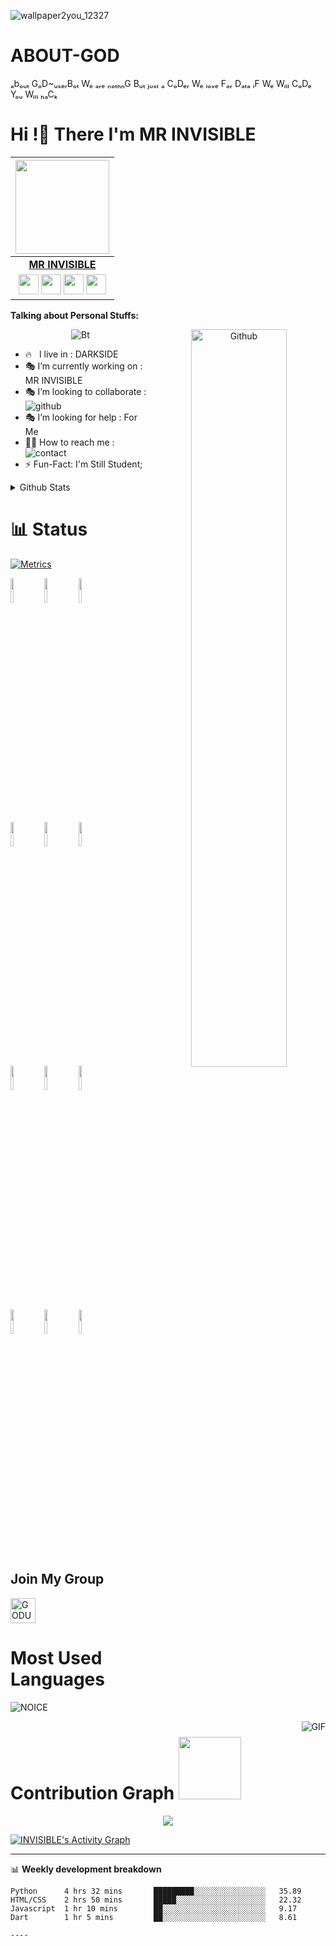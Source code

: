 ![wallpaper2you_12327](https://user-images.githubusercontent.com/104170029/164948090-3ee2cd5a-6ecd-41d8-a204-fd06e852aaf7.jpg)
# ABOUT-GOD
ₐbₒᵤₜ GₒD~ᵤₛₑᵣBₒₜ Wₑ ₐᵣₑ ₙₒₜₕₙG Bᵤₜ ⱼᵤₛₜ ₐ CₒDₑᵣ Wₑ ₗₒᵥₑ Fₒᵣ Dₐₜₐ ᵢF Wₑ Wᵢₗₗ CₒDₑ Yₒᵤ Wᵢₗₗ ₕₐCₖ

<!-- Your title -->
<h1><b> Hi !👋 There I'm MR INVISIBLE </b></h1>



<!-- Your badges
You can use the website to generate badges: https://shields.io/
-->
| <a href="https://t.me/MRINVISIBLE_OFFICIAL"><img src="https://te.legra.ph/file/3fe79013833a76b47f282.jpg" width="150px" height="150px" /></a> |
|:---------------------------------------------------------------------------------------------------------------------------------------: |
|       **[MR INVISIBLE ](https://t.me/MRINVISIBLE_OFFICIAL)**                                                                                |
| <a href="https://t.me/MRINVISIBLE_OFFICIAL"><img src="https://cdn4.iconfinder.com/data/icons/logos-and-brands/512/335_Telegram_logo-256.png" width="32px" height="32px"></a> <a href="https://t.me/MRINVISIBLE_OFFICIAL"><img src="https://cdn2.iconfinder.com/data/icons/social-icons-33/128/Instagram-256.png" width="32px" height="32px"></a>                                                                                                                                                                <a href="https://www.youtube.com/channel/UCJYoog0kYNDridrBlcvwMoQ"><img src="https://cdn3.iconfinder.com/data/icons/2018-social-media-logotypes/1000/2018_social_media_popular_app_logo_youtube-256.png" width="32px" height="32px"></a>              <a href="https://t.me/MRINVISIBLE_OFFICIAL"><img src="https://cdn2.iconfinder.com/data/icons/social-media-2285/512/1_Twitter_colored_svg-256.png" width="32px" height="32px">    

<!-- Talking about you -->
**Talking about Personal Stuffs:**

<!-- Any image aligned to the right. Beware the width -->


<p align="center"><img src="https://user-images.githubusercontent.com/49580304/110318584-81067880-7fc2-11eb-8391-152d308e7f2b.gif" alt="Bt" />
<img width="55%" align="right" alt="Github" src="https://raw.githubusercontent.com/onimur/.github/master/.resources/git-header.svg" />  
  
-  🔥 &nbsp; I live in : DARKSIDE  <br>
- 🎭 I’m currently working on : MR INVISIBLE <br>
-  🎭 I’m looking to collaborate : ![github](https://img.shields.io/badge/On-Github-black)  <br>
- 🎭 I’m looking for help : For  Me  <br>
- 🏴‍☠️ How to reach me : ![contact](https://img.shields.io/badge/Contact%20me-On%20Telegram-blue)
- ⚡️ Fun-Fact: I'm Still Student;

<details>
  <summary> Github Stats </summary>
  <br/>
<p align="left"> <a href="https://github.com/GODUSERBOT"><img src="https://github-profile-trophy.vercel.app/?username=GODUSERBOT&no-bg=true" alt="GODUSERBOT" /></a> </p>
</details>

# 📊 Status
[![Metrics](https://metrics.lecoq.io/GODUSERBOT?template=classic&base.header=0&base.metadata=0&isocalendar=1&languages=1&people=1&isocalendar.duration=half-year&languages.limit=8&languages.sections=most-used&languages.colors=github&languages.threshold=0%25&languages.indepth=false&languages.recent.load=300&languages.recent.days=14&people.limit=24&people.size=28&people.types=followers%2C%20following&people.identicons=false&people.shuffle=false&config.timezone=Asia%2FCalcutta)](https://t.me/dihanrandila)
 
  
  


  
  <!-- Your languages and tools. Be careful with the alignment. 
  You can use this sites to get logos: https://www.vectorlogo.zone or https://simpleicons.org/
  -->
  <code><img width="10%" src="https://www.vectorlogo.zone/logos/java/java-ar21.svg"></code>
  <code><img width="10%" src="https://www.vectorlogo.zone/logos/kotlinlang/kotlinlang-ar21.svg"></code>
  <code><img width="10%" src="https://www.vectorlogo.zone/logos/android/android-ar21.svg"></code>
  <br />
  <code><img width="10%" src="https://www.vectorlogo.zone/logos/gradle/gradle-ar21.svg"></code>
  <code><img width="10%" src="https://www.vectorlogo.zone/logos/circleci/circleci-ar21.svg"></code>
  <code><img width="10%" src="https://www.vectorlogo.zone/logos/json/json-ar21.svg"></code>
  <br />
  <code><img width="10%" src="https://www.vectorlogo.zone/logos/mysql/mysql-ar21.svg"></code>
  <code><img width="10%" src="https://www.vectorlogo.zone/logos/sqlite/sqlite-ar21.svg"></code>
  <code><img width="10%" src="https://www.vectorlogo.zone/logos/firebase/firebase-ar21.svg"></code>
  <br />
  <code><img width="10%" src="https://www.vectorlogo.zone/logos/git-scm/git-scm-ar21.svg"></code>
  <code><img width="10%" src="https://www.vectorlogo.zone/logos/yaml/yaml-ar21.svg"></code>
  <code><img width="10%" src="https://www.vectorlogo.zone/logos/gnu_bash/gnu_bash-ar21.svg"></code>
</p>

<!-- Your hits or visitors
site: http://hits.dwyl.com or https://visitor-badge.glitch.me
Both apis are in trouble due to the number of requests, if you know any other to register visitors, great
-->



## Join My Group
<a href="https://t.me/MRINVISIBLE_OFFICIAL" target="blank"><img align="center" src="https://upload-icon.s3.us-east-2.amazonaws.com/uploads/icons/png/1766858341556105723-512.png" alt="GODUSERBOT" height="40" width="40" /></a> &nbsp;&nbsp;
<!-- Your support, if you have it 
I created these images, feel free to use them.
-->
# Most Used Languages

![NOICE](https://github-readme-stats.vercel.app/api/top-langs/?username=GODUSERBOT)

<img align="right" alt="GIF" src="https://i.pinimg.com/originals/e4/26/70/e426702edf874b181aced1e2fa5c6cde.gif" />





# Contribution Graph <img src="https://octodex.github.com/images/daftpunktocat-thomas.gif" width=100px>

<p align="center">
  <a href="https://github.com/GODUSERBOT">
    <img src="https://github-readme-streak-stats.herokuapp.com/?user=dihanofficial#version3"/>
  </a>
</p>
<a href="h

  <a href="https://github.com/GODUSERBOT"><img alt="INVISIBLE's Activity Graph" src="https://activity-graph.herokuapp.com/graph?username=Dihanofficial&bg_color=1F222E&color=F8D866&line=F85D7F&point=FFFFFF&hide_border=true" /></a>



---
📊 **Weekly development breakdown**
<!--START_SECTION:waka-->
```text
Python      4 hrs 32 mins       █████████░░░░░░░░░░░░░░░░   35.89 
HTML/CSS    2 hrs 50 mins       █████░░░░░░░░░░░░░░░░░░░░   22.32 
Javascript  1 hr 10 mins        ██░░░░░░░░░░░░░░░░░░░░░░░   9.17 
Dart        1 hr 5 mins         ██░░░░░░░░░░░░░░░░░░░░░░░   8.61 

----


